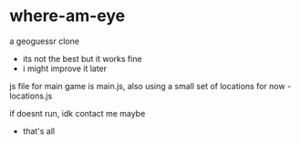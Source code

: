 # where-am-eye
a geoguessr clone

+ its not the best but it works fine
+ i might improve it later

js file for main game is main.js, 
also using a small set of locations for now - locations.js

if doesnt run, idk contact me maybe


+ that's all
